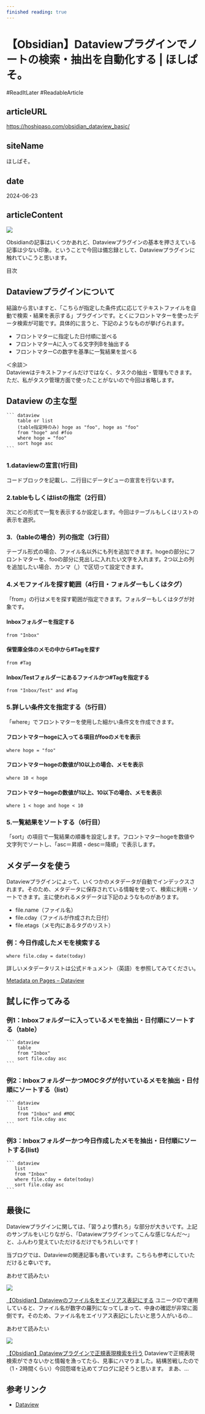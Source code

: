 ```yaml
---
finished reading: true
---
```


# 【Obsidian】Dataviewプラグインでノートの検索・抽出を自動化する | ほしぱそ。
  #ReadItLater 
 #ReadableArticle

## articleURL
https://hoshipaso.com/obsidian_dataview_basic/

## siteName
ほしぱそ。

## date
2024-06-23

## articleContent
![](Clippings/assets/【Obsidian】Dataviewプラグインでノートの検索・抽出を自動化する%20%20ほしぱそ。-2024-06-23%2019-18-49/obsidian_ogp.webp)

Obsidianの記事はいくつかあれど、Dataviewプラグインの基本を押さえている記事は少ない印象。ということで今回は備忘録として、Dataviewプラグインに触れていこうと思います。

目次

## Dataviewプラグインについて

結論から言いますと、「こちらが指定した条件式に応じてテキストファイルを自動で検索・結果を表示する」プラグインです。とくにフロントマターを使ったデータ検索が可能です。具体的に言うと、下記のようなものが挙げられます。

-   フロントマターに指定した日付順に並べる
-   フロントマターAに入ってる文字列Bを抽出する
-   フロントマターCの数字を基準に一覧結果を並べる

＜余談＞  
Dataviewはテキストファイルだけではなく、タスクの抽出・管理もできます。  
ただ、私がタスク管理方面で使ったことがないので今回は省略します。

## Dataview の主な型

````
``` dataview
    table or list
    (table指定時のみ) hoge as "foo", hoge as "foo"
    from "hoge" and #foo
    where hoge = "foo"
    sort hoge asc
```
````

### 1.dataviewの宣言(1行目)

コードブロックを記載し、二行目にデータビューの宣言を行ないます。

### 2.tableもしくはlistの指定（2行目）

次にどの形式で一覧を表示するか設定します。今回はテーブルもしくはリストの表示を選択。

### 3.（tableの場合）列の指定（3行目）

テーブル形式の場合、ファイル名以外にも列を追加できます。hogeの部分にフロントマターを、fooの部分に見出しに入れたい文字を入れます。2つ以上の列を追加したい場合、カンマ（,）で区切って設定できます。

### 4.メモファイルを探す範囲（4行目・フォルダーもしくはタグ）

「from」の行はメモを探す範囲が指定できます。フォルダーもしくはタグが対象です。

#### Inboxフォルダーを指定する

`from "Inbox"`

#### 保管庫全体のメモの中から#Tagを探す

`from #Tag`

#### Inbox/Testフォルダーにあるファイルかつ#Tagを指定する

`from "Inbox/Test" and #Tag`

### 5.詳しい条件文を指定する（5行目）

「where」でフロントマターを使用した細かい条件文を作成できます。

#### フロントマターhogeに入ってる項目がfooのメモを表示

`where hoge = "foo"`

#### フロントマターhogeの数値が10以上の場合、メモを表示

`where 10 < hoge`

#### フロントマターhogeの数値が1以上、10以下の場合、メモを表示

`where 1 < hoge and hoge < 10`

### 5.一覧結果をソートする（6行目）

「sort」の項目で一覧結果の順番を設定します。フロントマターhogeを数値や文字列でソートし、「asc＝昇順・desc＝降順」で表示します。

## メタデータを使う

Dataviewプラグインによって、いくつかのメタデータが自動でインデックスされます。そのため、メタデータに保存されている情報を使って、検索に利用・ソートできます。主に使われるメタデータは下記のようなものがあります。

-   file.name（ファイル名）
-   file.cday（ファイルが作成された日付）
-   file.etags（メモ内にあるタグのリスト）

### 例：今日作成したメモを検索する

`where file.cday = date(today)`

詳しいメタデータリストは公式ドキュメント（英語）を参照してみてください。

[Metadata on Pages – Dataview](https://blacksmithgu.github.io/obsidian-dataview/annotation/metadata-pages/)

## 試しに作ってみる

### 例1：Inboxフォルダーに入っているメモを抽出・日付順にソートする（table）

````
``` dataview
    table
    from "Inbox"
    sort file.cday asc
```
````

### 例2：InboxフォルダーかつMOCタグが付いているメモを抽出・日付順にソートする（list）

````
``` dataview
    list
    from "Inbox" and #MOC
    sort file.cday asc
```
````

### 例3：Inboxフォルダーかつ今日作成したメモを抽出・日付順にソートする(list)

````
``` dataview
   list
   from "Inbox"
   where file.cday = date(today)
   sort file.cday asc
```
````

## 最後に

Dataviewプラグインに関しては、「習うより慣れろ」な部分が大きいです。上記のサンプルをいじりながら、「Dataviewプラグインってこんな感じなんだ～」と、ふんわり覚えていただけるだけでもうれしいです！

当ブログでは、Dataviewの関連記事も書いています。こちらも参考にしていただけると幸いです。

あわせて読みたい

![](Clippings/assets/【Obsidian】Dataviewプラグインでノートの検索・抽出を自動化する%20%20ほしぱそ。-2024-06-23%2019-18-49/obsidian_ogp.webp)

[【Obsidian】Dataviewのファイル名をエイリアス表記にする](https://hoshipaso.com/obsidian_dataview_alias/) ユニークIDで運用していると、ファイル名が数字の羅列になってしまって、中身の確認が非常に面倒です。そのため、ファイル名をエイリアス表記にしたいと思う人がいるの…

あわせて読みたい

![](Clippings/assets/【Obsidian】Dataviewプラグインでノートの検索・抽出を自動化する%20%20ほしぱそ。-2024-06-23%2019-18-49/obsidian_ogp.webp)

[【Obsidian】Dataviewプラグインで正規表現検索を行う](https://hoshipaso.com/dataview_regex_search/) Dataviewで正規表現検索ができないかと情報を漁ってたら、見事にハマりました。結構苦戦したので（1・2時間くらい）今回怨嗟を込めてブログに記そうと思います。 まあ、…

## 参考リンク

-   [Dataview](https://blacksmithgu.github.io/obsidian-dataview/)